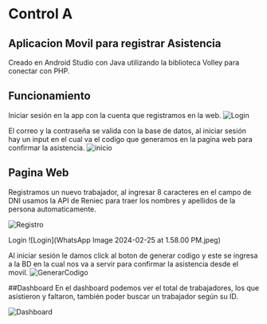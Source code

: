 # Control A
## Aplicacion Movil para registrar Asistencia

Creado en Android Studio con Java utilizando la biblioteca Volley para conectar con PHP.
## Funcionamiento
Iniciar sesión en la app con la cuenta que registramos en la web.
![Login](https://ibb.co/0FjqXzL)

El correo y la contraseña se valida con la base de datos, al iniciar sesión hay un input en el cual va el codigo que generamos en la pagina web para confirmar la asistencia.
![inicio](https://ibb.co/sbbwwzM)

## Pagina Web 
Registramos un nuevo trabajador, al ingresar 8 caracteres en el campo de DNI usamos la API de Reniec para traer los nombres y apellidos de la persona automaticamente.

![Registro](https://ibb.co/KyNhX6B)

Login
![Login](WhatsApp Image 2024-02-25 at 1.58.00 PM.jpeg)

Al iniciar sesión le damos click al boton de generar codigo y este se ingresa a la BD en la cual nos va a servir para confirmar la asistencia desde el movil.
![GenerarCodigo](https://ibb.co/pygQ3jw)

##Dashboard
En el dashboard podemos ver el total de trabajadores, los que asistieron y faltaron, también poder buscar un trabajador según su ID.

![Dashboard](https://ibb.co/mC8GXZX)
